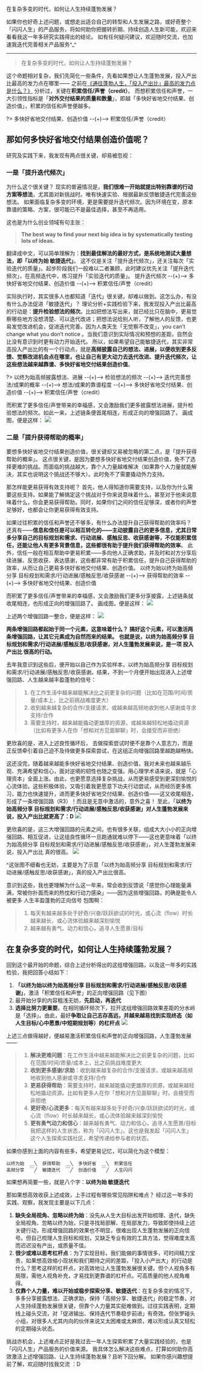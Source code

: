 在复杂多变的时代，如何让人生持续蓬勃发展？



如果你也好奇上述问题，或想走出适合自己的转型和人生发展之路，或好奇整个「闪闪人生」的产品服务，将如何助你把握转折期、持续创造人生新可能，欢迎来看看我这一年多研究实践得出的结论。
如有任何疑问建议，欢迎随时交流，也加速我迭代完善相关产品服务^_^


---


> 在复杂多变的时代，如何让人生持续蓬勃发展？

这个命题相对复杂，我们先简化一些条件，先看如果想让人生蓬勃发展，投入产出比最高的发力点在哪里——
之前在[《](https://sunnyhuang.net/cmty/keypoint_flourish)[通往蓬勃人生，「投入产出比」最高的发力点是什么？](https://sunnyhuang.net/cmty/keypoint_flourish)[》](https://sunnyhuang.net/cmty/keypoint_flourish) 分析过，关键在**积累信任/声誉（credit）**。
而想积累信任和声誉，一大引领性指标是「**对外交付结果的质量和数量**」，即越「多快好省地交付结果、创造价值」，积累的信任和声誉便越多。

?> 多快好省地交付结果、创造价值 --(+)--> 积累信任/声誉（credit）

## 那如何多快好省地交付结果创造价值呢？
研究及实践下来，我发现有两点很关键，却易被忽视：
### 一是「提升迭代频次」
为什么这个很关键？
现实的普遍情况是，**我们很难一开始就提出特别靠谱的行动方案等想法**，尤其面对新挑战时。唯有快速实验、根据最新反馈敏捷迭代完善这些想法。
如果面临复杂多变的环境，更是需要提升迭代频次。因为环境在变，原本靠谱的策略、方案，很可能已不是最佳选择，甚至不再适用。

这也是为什么创业领域有句主张：

> **The best way to find your next big idea is by systematically testing lots of ideas.**

翻译成中文，可以简单理解为：**找到最佳解法的最好方式，是系统地测试大量想法，即「以终为始 敏捷迭代」**。
这不仅是关注「提升迭代频次」，还关注每次「实验迭代的质量」。起步阶段我们一般难以二者兼顾，此时建议优先关注「提升迭代频次」，在高频迭代中，练习提升「实验迭代的质量」。
提升迭代频次 --(+)--> 多快好省地交付结果、创造价值 --(+)--> 积累信任/声誉（credit）

实际执行时，其实很多人也都知道「迭代」很关键，却难以做到。这怎么办，有没有什么办法促进「敏捷迭代」？
理论分析+实践检验下来，我发现投入产出比最高的行动是：**提升检验想法的频次**。比如把想法写出来，就已经比只在脑中，更易觉察哪些地方没想清楚、可以迭代改进；把想法说给别人听，了解他人的反馈，也更易发觉改进机会，促进迭代完善。因为人类天生「无觉察不改变」，you can’t change what you don’t notice 。当我们意识到实际情况和预想的差距，自然会比没有意识到时更有动力开始迭代。
所以，如果希望自己能敏捷迭代，其实非常高投入产出比的有一个行动点，就是**高频披露自己的想法、进展，以便收到更多反馈、觉察改进机会点在哪里，也让自己有更大动力去迭代改进、提升迭代频次，让这些想法越来越靠谱、多快好省地交付结果创造价值**。

?> 以终为始高频披露想法、进展 --(+)--> 检验想法的频次 --(+)--> 迭代完善想法/成果的概率 --(+)--> 想法/成果的靠谱程度 --(+)-->  多快好省地交付结果、创造价值 --(+)--> 积累信任/声誉（credit）

而积累了更多信任/声誉带来的幸福感，又会激励我们更多披露想法进展，提升检验想法的频次。如此一来，上述链条便首尾相连，形成正向的增强回路了。
画成图，便是这样：
![](https://s1.ax1x.com/2022/05/17/O5T6QU.png)



### 二是「提升获得帮助的概率」
要想多快好省地交付结果创造价值，很关键却又易被忽略的第二点，是「提升获得帮助的概率」。
这点很关键，是因为要想多快好省地交付结果创造价值，免不了选择更难的挑战。而面临的挑战越大，靠个人力量越难解决（如果靠个人力量就能解决，其实也说明这个挑战还不够大）。此时免不了需要撬动外力支持。

那怎样能更易获得有效支持呢？
首先，他人得知道你需要支持，以及你为什么需要这些支持。如果能了解搞定这个挑战对于你来说意味着什么，甚至对于他来说意味着什么，你会更易获得帮助。同时，如果你们之间的信任足够深，或者你的声誉足够好，也都会让你更易获得有效支持。

如果过往积累的信任和声誉还不够多，有什么办法提升自己获得帮助的效率吗？
还真有——**信息和信任是可以相互转化的——主动披露自己的更多信息，尤其日常多分享自己的目标规划和需求、行动进展、感触反思、收获感谢等，不仅能积累信任，还能让他人有更多背景信息，这些都很有助于提升我们获得帮助的效率**。
此外，信任一般在相互帮助中更易积累——多向他人正确求助，并及时和对方分享后续进展、反思收获、表达感谢，这些都非常有助于积累信任，提升自己获得帮助的效率，从而让自己更易多快好省地交付结果、创造价值。
以终为始以终为始高频分享 目标规划和需求/行动进展/感触反思/收获感谢 --(+)--> 获得帮助的效率 --(+)--> 多快好省地交付结果、创造价值 

而积累了更多信任/声誉带来的幸福感，又会激励我们更多分享披露，上述链条就收尾相连，也形成正向的增强回路了。
画成图，便是这样：
![](https://s1.ax1x.com/2022/05/17/O5TszT.png)



上述两个增强回路一整合，便是这样：
![](https://s1.ax1x.com/2022/05/17/O5TgL4.png)


**两条增强回路都起始于同一个元素，这意味着什么？**
**搞好这个元素，可以激活两条增强回路，让其它元素成为自然而来的结果。**
**也就是说，以终为始高频分享 目标规划和需求/行动进展/感触反思/收获感谢，对人生蓬勃发展来说，是一项 投入产出比 很高的行动。**


去年我意识到这些后，便开始以自己作为实验样本，以终为始高频分享 目标规划和需求/行动进展/感触反思/收获感谢。结果，不到一个月便开始出现进入上述增强回路、人生越来越丰盈蓬勃的信号：
> 1. 在工作生活中越来越能解决比之前更复杂的问题（比如在范围/时间/质量/成本上，比之前挑战难度更大）
> 2. 收到越来越复杂的合作/支援请求，或越来越高频地收到他人感谢或寻求支持/合作
> 3. 需要支持时，越来越能撬动更雄厚的资源，或越来越轻松地撬动资源（比如有更多人在你「想和对方见面聊聊」时，会接受而非拒绝）

更欣喜的是，进入上述良性循环后， 去做探索尝试时便不是靠个人意志力，而是正反馈牵引着自己迫不及待做更多探索尝试，在这组正向增强回路里越跑越畅快。

这还没完，随着越来越能多快好省地交付结果、创造价值，我对未来也越来越乐观、充满希望和信心，面对逆境的韧性也随之变强。用心理学术语来说，就是「心理资本」全面上涨。由此，也更愿意选择复杂挑战，从而更易感受到更深刻愉悦的心流体验。这些积极体验，又吸引着我更愿意下功夫行动尝试，从而经历更多练习，能力也快速提升，进而更多快好省地交付结果、创造价值——这又收尾相连，形成了一条增强回路（R3）！而且是无意中激活的，意外之喜！
至此，「**以终为始高频分享 目标规划和需求/行动进展/感触反思/收获感谢」对人生蓬勃发展来说，投入产出比就更高了：D**
![](https://s1.ax1x.com/2022/05/17/O5TcyF.png)


更欣喜的是，这三大增强回路的元素之间，也有很多关联，组成大大小小的正向增强回路、相互促进，让这组良性循环一旦跑通就难以停下——这也更意味着「以终为始高频分享 目标规划和需求/行动进展/感触反思/收获感谢」，对人生蓬勃发展来说，投入产出比 真的很高。
![](https://s1.ax1x.com/2022/05/17/O5TReJ.png)

^这张图不细看也无妨，主要是为了示意「以终为始高频分享 目标规划和需求/行动进展/感触反思/收获感谢」，真的投入产出比很高。

意识到这些，我也更理解为什么这一年来，常会收到反馈说「感觉你心理能量满满，常被你扑面而来的热忱和行动力感染」——因为这些增强回路，的确是能令人被更多 人生丰盈蓬勃的正向信号 包围啊：
> 1. 每天有越来越多处于好奇/兴奋/跃跃欲试的时光，或心流（flow）时长越来越长，或心流体验越来越深刻愉悦
> 2. 越来越有勇气、动力和信心，追寻人生愿景/目标


## 在复杂多变的时代，如何让人生持续蓬勃发展？
回到这个最开始的命题，综合上述分析得出的这组增强回路，以及这一年多的实践检验，我把回答小结如下：
1. **「以终为始以终为始高频分享 目标规划和需求/行动进展/感触反思/收获感谢」**，激活「积累信任和声誉」的正向增强回路（见下图）
2. 最开始分享的内容粗浅无妨，**先启动，再迭代**
3. **选择比努力更重要**。在相同循环频次下，拉开这组增强回路效果差距的分水岭是「选择」。由此，最好**争取让自己志存高远，并越来越易找到实现终态（如 人生目标/心中愿景/中短期规划等）的杠杆点**
![](https://s1.ax1x.com/2022/05/17/O5TcyF.png)

上述三点做得越好，便越易激活积累信任和声誉的正向增强回路，人生蓬勃发展——
> 1. **解决更难问题**：在工作生活中越来越能解决比之前更复杂的问题，比如在范围/时间/质量/成本上，比之前挑战难度更大
> 2. **收到更多感谢/求助**：收到越来越复杂的合作/支援请求，或越来越高频地收到他人感谢或寻求支持/合作
> 3. **更易获得帮助**：需要支持时，越来越能撬动更雄厚的资源，或越来越轻松地撬动资源。比如有更多人在你「想和对方见面聊聊」时，会接受而非拒绝
> 4. **更好奇/心流更多**：每天有越来越多处于好奇/兴奋/跃跃欲试的时光，或心流（flow）时长越来越长，或心流体验越来越深刻愉悦
> 5. **更有勇气动力和信心**：越来越有勇气、动力和信心，追寻人生愿景/目标
> 我把这样的人生状态，称为「闪闪人生」。这也是我发起「闪闪人生」这个人生探索实践社区，希望传递给参与者的状态。

如果你感到上面的内容有些多，希望更易记忆，可以简化为这个模型：
```Plain Text
以终为始  ＿╲  获得帮助  ＿╲  多快好省  ＿╲  积累信任
高频分享  ￣╱  敏捷迭代  ￣╱  创造价值  ￣╱  人生闪闪
```

如果想再简要一些，就是八个字：**以终为始 敏捷迭代**


那如果想高效收获上述成效，上手过程有哪些常见陷阱和难点？
经过这一年多的实践、观察，我发现主要是以下几点：
1. **缺失全局视角、忽略以终为始**：没先从人生大目标出发开始梳理、迭代，缺失全局视角、忽略以终为始，只是寻找局部解、在局部发力，导致即使持续上述关键行动，形成增强回路的效果也不明显，很难出现人生蓬勃发展的正向信号。但自己梳理人生目标和规划，又缺乏专业有效的工具方法，觉得难度太高而迟迟没有产出，或质量不佳。
2. **很少或难以思考杠杆点**：为了实现目标，我们能做的事情很多，可时间精力宝贵，如果想高效缩小现状和我们期待之间的差距，「投入小产出大」的行动是什么？思考这样的杠杆点，对高效地让人生蓬勃发展很关键。但个人视角多有局限，需他人视角补充，才易找到更靠谱的杠杆点。可高质量的他人视角难得。
3. **仅靠个人力量，难以开始或稳步探索分享、敏捷迭代**：在复杂多变的情况下，多多分享披露想法、正确求助，保持「高频分享、敏捷迭代」的稳定节奏，对人生持续蓬勃发展很关键，但靠个人力量其实挺难做到。过往实践表明，定期线上碰头交流，对「促进输出、保持迭代节奏稳步前进」有奇效。但张罗碰头小组，对很多人尤其内向的伙伴来说又太困难或太麻烦，难以形成认真又轻松的定期碰头状态。

挑战亦机会，上述难点正好是我过去一年人生探索积累了大量实践经验的，也是「闪闪人生」产品服务的价值来源。
我具体怎么解决这些难点，打算如何助你高效激活上述增强回路、让人生持续蓬勃发展？且听下回分解。
如果你感兴趣想提前了解，欢迎随时找我交流 ：D